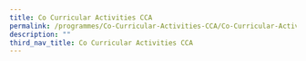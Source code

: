 ```yaml
---
title: Co Curricular Activities CCA
permalink: /programmes/Co-Curricular-Activities-CCA/Co-Curricular-Activities-CCA
description: ""
third_nav_title: Co Curricular Activities CCA
---
```

